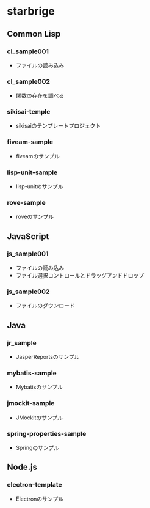 # starbrige

## Common Lisp

### cl_sample001

* ファイルの読み込み

### cl_sample002

* 関数の存在を調べる

### sikisai-temple

* sikisaiのテンプレートプロジェクト

### fiveam-sample

* fiveamのサンプル

### lisp-unit-sample

* lisp-unitのサンプル

### rove-sample

* roveのサンプル

## JavaScript

### js_sample001

* ファイルの読み込み
* ファイル選択コントロールとドラッグアンドドロップ

### js_sample002

* ファイルのダウンロード

## Java

### jr_sample

* JasperReportsのサンプル

### mybatis-sample

* Mybatisのサンプル

### jmockit-sample

* JMockitのサンプル

### spring-properties-sample

* Springのサンプル

## Node.js

### electron-template

* Electronのサンプル
